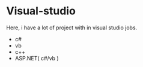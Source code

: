 # Visual-studio
Here, i have a lot of project with in visual studio jobs.
- c#
- vb
- c++
- ASP.NET( c#/vb )
